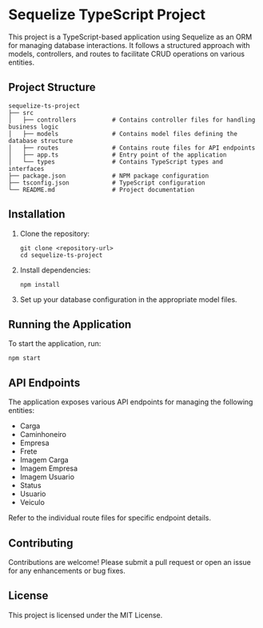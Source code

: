 # Sequelize TypeScript Project

This project is a TypeScript-based application using Sequelize as an ORM for managing database interactions. It follows a structured approach with models, controllers, and routes to facilitate CRUD operations on various entities.

## Project Structure

```
sequelize-ts-project
├── src
│   ├── controllers          # Contains controller files for handling business logic
│   ├── models               # Contains model files defining the database structure
│   ├── routes               # Contains route files for API endpoints
│   ├── app.ts               # Entry point of the application
│   └── types                # Contains TypeScript types and interfaces
├── package.json             # NPM package configuration
├── tsconfig.json            # TypeScript configuration
└── README.md                # Project documentation
```

## Installation

1. Clone the repository:
   ```
   git clone <repository-url>
   cd sequelize-ts-project
   ```

2. Install dependencies:
   ```
   npm install
   ```

3. Set up your database configuration in the appropriate model files.

## Running the Application

To start the application, run:
```
npm start
```

## API Endpoints

The application exposes various API endpoints for managing the following entities:

- Carga
- Caminhoneiro
- Empresa
- Frete
- Imagem Carga
- Imagem Empresa
- Imagem Usuario
- Status
- Usuario
- Veiculo

Refer to the individual route files for specific endpoint details.

## Contributing

Contributions are welcome! Please submit a pull request or open an issue for any enhancements or bug fixes.

## License

This project is licensed under the MIT License.